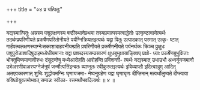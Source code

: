 +++
title = "०४ प्र यत्पितुः"

+++

यद्यस्मात्पितुः अन्नस्य पशुलक्षणस्य षष्ठीस्थानेप्रथमा तस्यप्रमात्परमत्वाद्धेतोः उत्कृष्टत्वायेत्यर्थः तदर्थम्प्रपरिणीयते प्रकर्षेणपरितोनीयते पर्यग्निक्रियतइत्यर्थः यद्वा पितुः उत्पादकात् परमात् उत्कृ- ष्टात् गार्हपत्थलक्षणस्याग्नेःसकाशादाहवनीयम्प्रति प्रपरिणीयते प्रकर्षेणनीयते पर्यनर्थकः किञ्च प्रुक्षुधः पशुपुरोडाशादिषुदाहमध्येधीयमानाः यद्वा प्रशब्दस्यसम्प्रसारणं क्षुधबुभुक्षायाङ्क्विप् प्रक्षो- ध्याः प्रकर्षेणबुभुक्षिताः भोक्तुमिष्यमाणावीरुधः दंसुदन्तेषु मध्येआरोहति आरोहन्ति प्रविशन्ती- त्यर्थः यद्यस्मात् उभाउभौ अध्वर्युयजमानौ उभेअरणीवाअस्यग्नेर्जनुषं जन्मौत्पत्तिंइन्वतः व्याप्नुतः स्वीकुरुतइत्यर्थः इविव्याप्तौ इदित्त्वान्नुम् आदित् अतएवकारणात् शुचिः शुद्धोयमग्निः घृणायजमा- नेष्वनुग्रहेण यद्वा घृणाघृणः दीप्तिमान् मत्वर्थोलुप्यते दीप्त्यावा यविष्ठोयुवतमोभवत् सम्पन्नः स्वीका- रसमर्थोभवदित्यर्थः ॥ ४ ॥